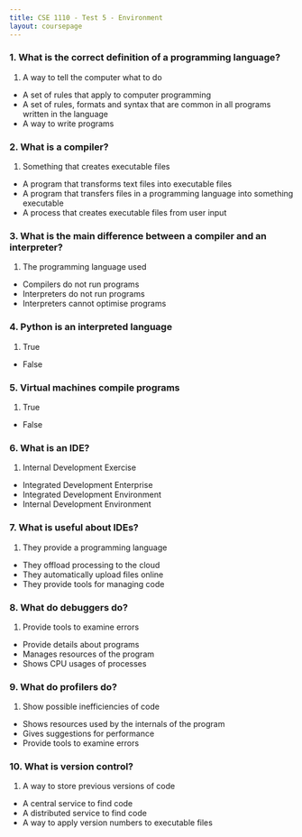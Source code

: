 ```yaml
---
title: CSE 1110 - Test 5 - Environment
layout: coursepage
---
```


### 1. What is the correct definition of a programming language?

1. A way to tell the computer what to do
+ A set of rules that apply to computer programming
+ A set of rules, formats and syntax that are common in all programs written in the language
+ A way to write programs

### 2. What is a compiler?

1. Something that creates executable files
+ A program that transforms text files into executable files
+ A program that transfers files in a programming language into something executable
+ A process that creates executable files from user input

### 3. What is the main difference between a compiler and an interpreter?

1. The programming language used
+ Compilers do not run programs
+ Interpreters do not run programs
+ Interpreters cannot optimise programs

### 4. Python is an interpreted language

1. True
+ False

### 5. Virtual machines compile programs

1. True
+ False

### 6. What is an IDE?

1. Internal Development Exercise
+ Integrated Development Enterprise
+ Integrated Development Environment
+ Internal Development Environment

### 7. What is useful about IDEs?

1. They provide a programming language
+ They offload processing to the cloud
+ They automatically upload files online
+ They provide tools for managing code

### 8. What do debuggers do?

1. Provide tools to examine errors
+ Provide details about programs
+ Manages resources of the program
+ Shows CPU usages of processes

### 9. What do profilers do?

1. Show possible inefficiencies of code
+ Shows resources used by the internals of the program
+ Gives suggestions for performance
+ Provide tools to examine errors

### 10. What is version control?

1. A way to store previous versions of code
+ A central service to find code
+ A distributed service to find code
+ A way to apply version numbers to executable files
